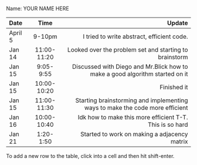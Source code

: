 Name: YOUR NAME HERE

| Date    |    Time     |                                                                       Update |
|:--------|:-----------:|-----------------------------------------------------------------------------:|
| April 5 |   9-10pm    |                                   I tried to write abstract, efficient code. |
| Jan 14  | 11:00-11:20 |                       Looked over the problem set and starting to brainstorm |
| Jan 15  |  9:05-9:55  | Discussed with Diego and Mr.Blick how to make a good algorithm started on it |
| Jan 15  | 10:00-10:20 |                                                                  Finished it |
| Jan 15  | 11:00-11:30 | Starting brainstorming and implementing ways to make the code more efficient |
| Jan 16  | 10:00-10:40 |                     Idk how to make this more efficient T-T. This is so hard |
| Jan 21  |  1:20-1:50  |                                 Started to work on making a adjacency matrix |


To add a new row to the table, click into a cell and then hit shift-enter.